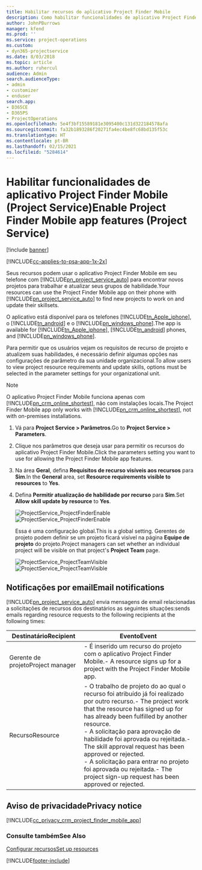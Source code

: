 ```yaml
---
title: Habilitar recursos do aplicativo Project Finder Mobile
description: Como habilitar funcionalidades de aplicativo Project Finder Mobile do Project Service
author: JohnPBurrows
manager: kfend
ms.prod: ''
ms.service: project-operations
ms.custom:
- dyn365-projectservice
ms.date: 8/03/2018
ms.topic: article
ms.author: ruhercul
audience: Admin
search.audienceType:
- admin
- customizer
- enduser
search.app:
- D365CE
- D365PS
- ProjectOperations
ms.openlocfilehash: 5e4f3bf15589181e3095400c131d322184578afa
ms.sourcegitcommit: fa32b1893286f20271fa4ec4be8fc68bd135f53c
ms.translationtype: HT
ms.contentlocale: pt-BR
ms.lasthandoff: 02/15/2021
ms.locfileid: "5284614"
---
```

# <a name="enable-project-finder-mobile-app-features-project-service"></a><span data-ttu-id="a064b-103">Habilitar funcionalidades de aplicativo Project Finder Mobile (Project Service)</span><span class="sxs-lookup"><span data-stu-id="a064b-103">Enable Project Finder Mobile app features (Project Service)</span></span>

[!include [banner](../includes/psa-now-project-operations.md)]

[!INCLUDE[cc-applies-to-psa-app-1x-2x](../includes/cc-applies-to-psa-app-1x-2x.md)]

<span data-ttu-id="a064b-104">Seus recursos podem usar o aplicativo Project Finder Mobile em seu telefone com [!INCLUDE[pn_project_service_auto](../includes/pn-project-service-auto.md)] para encontrar novos projetos para trabalhar e atualizar seus grupos de habilidade.</span><span class="sxs-lookup"><span data-stu-id="a064b-104">Your resources can use the Project Finder Mobile app on their phone with [!INCLUDE[pn_project_service_auto](../includes/pn-project-service-auto.md)] to find new projects to work on and update their skillsets.</span></span>  
  
 <span data-ttu-id="a064b-105">O aplicativo está disponível para os telefones [!INCLUDE[tn_Apple_iphone](../includes/tn-apple-iphone.md)], o [!INCLUDE[tn_android](../includes/tn-android.md)] e o [!INCLUDE[pn_windows_phone](../includes/pn-windows-phone.md)].</span><span class="sxs-lookup"><span data-stu-id="a064b-105">The app is available for [!INCLUDE[tn_Apple_iphone](../includes/tn-apple-iphone.md)], [!INCLUDE[tn_android](../includes/tn-android.md)] phones, and [!INCLUDE[pn_windows_phone](../includes/pn-windows-phone.md)].</span></span>  
    
 <span data-ttu-id="a064b-106">Para permitir que os usuários vejam os requisitos de recurso de projeto e atualizem suas habilidades, é necessário definir algumas opções nas configurações de parâmetro da sua unidade organizacional.</span><span class="sxs-lookup"><span data-stu-id="a064b-106">To allow users to view project resource requirements and update skills, options must be selected in the parameter settings for your organizational unit.</span></span>
  
> [!NOTE]
>  <span data-ttu-id="a064b-107">O aplicativo Project Finder Mobile funciona apenas com [!INCLUDE[pn_crm_online_shortest](../includes/pn-crm-online-shortest.md)], não com instalações locais.</span><span class="sxs-lookup"><span data-stu-id="a064b-107">The Project Finder Mobile app only works with [!INCLUDE[pn_crm_online_shortest](../includes/pn-crm-online-shortest.md)], not with on-premises installations.</span></span>  
  
1. <span data-ttu-id="a064b-108">Vá para **Project Service > Parâmetros**.</span><span class="sxs-lookup"><span data-stu-id="a064b-108">Go to **Project Service > Parameters**.</span></span>  
  
2. <span data-ttu-id="a064b-109">Clique nos parâmetros que deseja usar para permitir os recursos do aplicativo Project Finder Mobile.</span><span class="sxs-lookup"><span data-stu-id="a064b-109">Click the parameters setting you want to use for allowing the Project Finder Mobile app features.</span></span>  
  
3. <span data-ttu-id="a064b-110">Na área **Geral**, defina **Requisitos de recurso visíveis aos recursos** para **Sim**.</span><span class="sxs-lookup"><span data-stu-id="a064b-110">In the **General** area, set **Resource requirements visible to resources** to **Yes**.</span></span>  
  
4. <span data-ttu-id="a064b-111">Defina **Permitir atualização de habilidade por recurso** para **Sim**.</span><span class="sxs-lookup"><span data-stu-id="a064b-111">Set **Allow skill update by resource** to **Yes**.</span></span>  
  
   <span data-ttu-id="a064b-112">![ProjectService_ProjectFinderEnable](../psa/media/project-service-project-finder-enable.png "ProjectService_ProjectFinderEnable")</span><span class="sxs-lookup"><span data-stu-id="a064b-112">![ProjectService_ProjectFinderEnable](../psa/media/project-service-project-finder-enable.png "ProjectService_ProjectFinderEnable")</span></span>  
  
   <span data-ttu-id="a064b-113">Essa é uma configuração global.</span><span class="sxs-lookup"><span data-stu-id="a064b-113">This is a global setting.</span></span> <span data-ttu-id="a064b-114">Gerentes de projeto podem definir se um projeto ficará visível na página **Equipe de projeto** do projeto.</span><span class="sxs-lookup"><span data-stu-id="a064b-114">Project managers can set whether an individual project will be visible on that project's **Project Team** page.</span></span>  
  
   <span data-ttu-id="a064b-115">![ProjectService_ProjectTeamVisible](../psa/media/project-service-project-team-visible.png "ProjectService_ProjectTeamVisible")</span><span class="sxs-lookup"><span data-stu-id="a064b-115">![ProjectService_ProjectTeamVisible](../psa/media/project-service-project-team-visible.png "ProjectService_ProjectTeamVisible")</span></span>  
  
## <a name="email-notifications"></a><span data-ttu-id="a064b-116">Notificações por email</span><span class="sxs-lookup"><span data-stu-id="a064b-116">Email notifications</span></span>  
 [!INCLUDE[pn_project_service_auto](../includes/pn-project-service-auto.md)] <span data-ttu-id="a064b-117">envia mensagens de email relacionadas a solicitações de recursos dos destinatários as seguintes situações:</span><span class="sxs-lookup"><span data-stu-id="a064b-117">sends emails regarding resource requests to the following recipients at the following times:</span></span>  
  
|<span data-ttu-id="a064b-118">Destinatário</span><span class="sxs-lookup"><span data-stu-id="a064b-118">Recipient</span></span>|<span data-ttu-id="a064b-119">Evento</span><span class="sxs-lookup"><span data-stu-id="a064b-119">Event</span></span>|  
|---------------|-----------|  
|<span data-ttu-id="a064b-120">Gerente de projeto</span><span class="sxs-lookup"><span data-stu-id="a064b-120">Project manager</span></span>|<span data-ttu-id="a064b-121">- É inserido um recurso do projeto com o aplicativo Project Finder Mobile.</span><span class="sxs-lookup"><span data-stu-id="a064b-121">- A resource signs up for a project with the Project Finder Mobile app.</span></span>|  
|<span data-ttu-id="a064b-122">Recurso</span><span class="sxs-lookup"><span data-stu-id="a064b-122">Resource</span></span>|<span data-ttu-id="a064b-123">- O trabalho de projeto do ao qual o recurso foi atribuído já foi realizado por outro recurso.</span><span class="sxs-lookup"><span data-stu-id="a064b-123">- The project work that the resource has signed up for has already been fulfilled by another resource.</span></span><br /><span data-ttu-id="a064b-124">- A solicitação para aprovação de habilidade foi aprovada ou rejeitada.</span><span class="sxs-lookup"><span data-stu-id="a064b-124">- The skill approval request has been approved or rejected.</span></span><br /><span data-ttu-id="a064b-125">- A solicitação para entrar no projeto foi aprovada ou rejeitada.</span><span class="sxs-lookup"><span data-stu-id="a064b-125">- The project sign-up request has been approved or rejected.</span></span>|  
  
## <a name="privacy-notice"></a><span data-ttu-id="a064b-126">Aviso de privacidade</span><span class="sxs-lookup"><span data-stu-id="a064b-126">Privacy notice</span></span>  
 [!INCLUDE[cc_privacy_crm_project_finder_mobile_app](../includes/cc-privacy-crm-project-finder-mobile-app.md)]  
  
### <a name="see-also"></a><span data-ttu-id="a064b-127">Consulte também</span><span class="sxs-lookup"><span data-stu-id="a064b-127">See Also</span></span>  
 [<span data-ttu-id="a064b-128">Configurar recursos</span><span class="sxs-lookup"><span data-stu-id="a064b-128">Set up resources</span></span>](../psa/set-up-resources.md)


[!INCLUDE[footer-include](../includes/footer-banner.md)]
